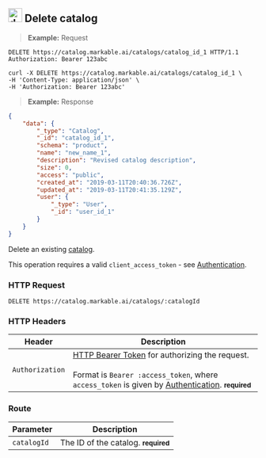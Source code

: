 
## <img src="images/delete-catalog_icon.png" alt="delete-catalog_icon" width="28px" height="auto"> Delete catalog

> **Example:** Request

```http
DELETE https://catalog.markable.ai/catalogs/catalog_id_1 HTTP/1.1
Authorization: Bearer 123abc
```

```shell
curl -X DELETE https://catalog.markable.ai/catalogs/catalog_id_1 \
-H 'Content-Type: application/json' \
-H 'Authorization: Bearer 123abc'
```

<!--
```python
import requests

url = "https://catalog.markable.ai/catalogs/catalog-1"

headers = {
   'Content-Type': "application/json",
   'Authorization': "Bearer 123abc",
   }

response = requests.request("DELETE", url, headers=headers)

print(response.text)
```
-->

> **Example:** Response

```json
{
    "data": {
        "_type": "Catalog",
        "_id": "catalog_id_1",
        "schema": "product",
        "name": "new_name_1",
        "description": "Revised catalog description",
        "size": 0,
        "access": "public",
        "created_at": "2019-03-11T20:40:36.726Z",
        "updated_at": "2019-03-11T20:41:35.129Z",
        "user": {
            "_type": "User",
            "_id": "user_id_1"
        }
    }
}
```


Delete an existing [catalog](#the-catalog-object).

<aside class="notice">
	This operation requires a valid <code>client_access_token</code> - see <a href="#authentication">Authentication</a>.
</aside>


### HTTP Request

`DELETE https://catalog.markable.ai/catalogs/:catalogId`


### HTTP Headers

Header       		| Description
----------      	| ----------
`Authorization`     | [HTTP Bearer Token](https://tools.ietf.org/html/rfc6750) for authorizing the request. <br><br>Format is `Bearer :access_token`, where `access_token` is given by [Authentication](#authentication). **<small>required</small>**


### Route

Parameter 		| Description
---------- 		| ----------
`catalogId` 	| The ID of the catalog. **<small>required</small>**

